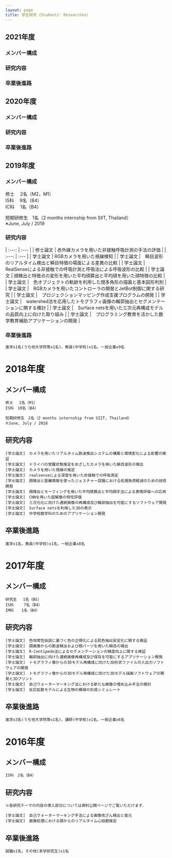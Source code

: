 ```yaml
---
layout: page
title: 学生研究（Students' Researches）
---
```


## 2021年度
### メンバー構成

### 研究内容

### 卒業後進路

## 2020年度
### メンバー構成

### 研究内容

### 卒業後進路

## 2019年度
### メンバー構成
修士　 2名（M2，M1）  
IS科　 9名（B4）  
IC科　 1名（B4）  
  
短期研修生　1名（2 months internship from SIIT, Thailand）  
※June, July / 2019

### 研究内容  


| :---: | :--- |
| 修士論文 | 赤外線カメラを用いた非接触呼吸計測の手法の評価 |
| :---: | :--- |
| 学士論文 | RGBカメラを用いた視線検知 |
| 学士論文 |　瞬目波形のリアルタイム検出と瞬目特徴の場面による差異の比較 |
| 学士論文 | RealSenseによる非接触での呼吸計測と呼吸法による呼吸波形の比較 |
| 学士論文 | 顔検出と特徴点の変形を用いた平均顔算出と平均顔を用いた顔特徴の比較 |
| 学士論文 |　色オブジェクトの軌跡を利用した閉多角形の描画と基本図形判別 |
| 学士論文 |　RGBカメラを用いたコントローラの開発とJetBot制御に関する研究 |
| 学士論文 |　プロジェクションマッピング作成支援プログラムの開発 |
| 学士論文 |　watershed法を応用したトモグラフィ画像の輪郭抽出とセグメンテーションに関する検討 |
| 学士論文 |　Surface netsを用いた三次元再構成モデルの品質向上に向けた取り組み |
| 学士論文 |　プログラミング教育を活かした数学教育補助アプリケーションの開発 |

### 卒業後進路

    進学x1名(うち他大学院等x1名)，教員(中学校)x1名，一般企業x9名


# 2018年度
## メンバー構成

    修士　 2名（M1）
    IS科　10名（B4）

    短期研修生　2名（2 months internship from SIIT, Thailand）
    ※June, July / 2018

## 研究内容

    [学士論文]　カメラを用いたリアルタイム脈波検出システムの構築と環境変化による影響の検証
    [学士論文]　ドライバの覚醒状態推定をめざしたカメラを用いた瞬目波形の検出
    [学士論文]　カメラを用いた視線の推定
    [学士論文]　realsenseによる深度を用いた非接触での呼吸測定
    [学士論文]　顔検出と距離情報を使ったジェスチャー認識における処理負荷軽減のための技術開発
    [学士論文]　顔検出とモーフィングを用いた平均顔算出と平均顔手法による表情評価への応用
    [学士論文]　CNNを用いた超解像の特性評価
    [学士論文]　三次元化に向けた連続画像の再構成及び輪郭抽出を可能にするソフトウェア開発
    [学士論文]　Surface netsを利用した3Dの表示
    [学士論文]　中学校数学科のためのアプリケーション開発

## 卒業後進路

    進学x1名，教員(中学校)x1名，一般企業x8名


# 2017年度
## メンバー構成

    研究生　 1名（BS）
    IS科　　 7名（B4）
    IM科　　1名（B4）

## 研究内容

    [学士論文]　色恒常性仮説に基づく色の正規化による肌色抽出安定化に関する検証
    [学士論文]　顔画像からの脈波検出および顔パーツを用いた瞬目の検出
    [学士論文]　R-Centipede法によるセグメンテーションの精度向上に関する検証
    [学士論文]　輪郭抽出に向けた連続画像再構成及び保存を可能にするアプリケーション開発
    [学士論文]　トモグラフィ像からの3Dモデル再構成に向けた3D形状ファイルの入出力ソフトウェアの開発
    [学士論文]　トモグラフィ像からの3Dモデル再構成に向けた3Dモデル描画ソフトウェアの開発と3Dプリント
    [学士論文]　自己ウォーターマーキング法における新たな画像の埋め込み手法の検討
    [学士論文]　反応拡散モデルによる生物の模様の形成シミュレート

## 卒業後進路

    進学x3名(うち他大学院等x1名)，講師(中学校)x1名，一般企業x6名


# 2016年度
## メンバー構成

    IS科　2名（B4）

## 研究内容
    ※各研究テーマの内容の導入部分については資料公開ページでご覧いただけます．

    [学士論文]　自己ウォーターマーキング手法による画像改ざん検出と復元
    [学士論文]　画像処理における顔からのリアルタイム心拍数推定

## 卒業後進路

    就職x1名，その他(本学研究生)x1名
